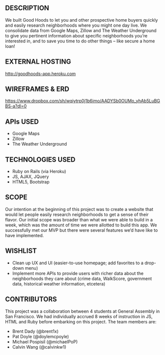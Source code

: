 
## DESCRIPTION
We built Good Hoods to let you and other prospective home buyers quickly and easily research neighborhoods where you might one day live. We consolidate data from Google Maps, Zillow and The Weather Underground to give you pertinent information about specific neighborhoods you’re interested in, and to save you time to do other things – like secure a home loan!

## EXTERNAL HOSTING
http://goodhoods-app.heroku.com

## WIREFRAMES & ERD
https://www.dropbox.com/sh/wqiytrp0j1b6imo/AADYSb0OUMo_yhAb5LuBGBS-a?dl=0

## APIs USED
- Google Maps
- Zillow
- The Weather Underground

## TECHNOLOGIES USED
- Ruby on Rails (via Heroku)
- JS, AJAX, JQuery
- HTML5, Bootstrap

## SCOPE
Our intention at the beginning of this project was to create a website that would let people easily research neighborhoods to get a sense of their flavor. Our initial scope was broader than what we were able to build in a week, which was the amount of time we were allotted to build this app. We successfully met our MVP but there were several features we’d have like to have implemented.

## WISHLIST
- Clean up UX and UI (easier-to-use homepage; add favorites to a drop-down menu)
- Implement more APIs to provide users with richer data about the neighborhoods they care about (crime data, WalkScore, government data, historical weather information, etcetera)

## CONTRIBUTORS
This project was a collaboration between 4 students at General Assembly in San Francisco. We had individually accrued 8 weeks of instruction in JS, HTML and Ruby before embarking on this project. The team members are:

- Brent Dady (@brent1x)
- Pat Doyle (@doylemcpoyle)
- Michael Pospisil (@michaelPoP)
- Calvin Wang (@calvinkw1)